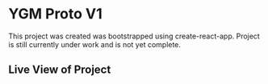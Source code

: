 # YGM Proto V1

This project was created was bootstrapped using create-react-app. Project is still currently under work and is not yet complete.

## Live View of Project

